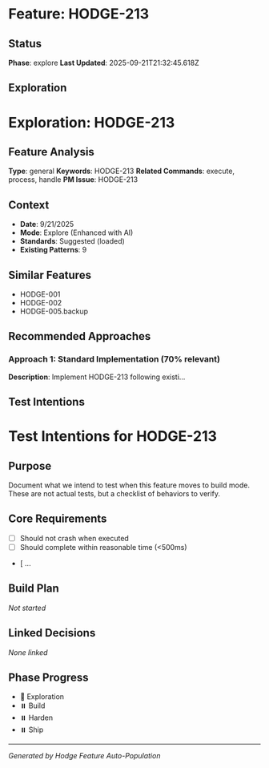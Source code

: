 # Feature: HODGE-213

## Status
**Phase**: explore
**Last Updated**: 2025-09-21T21:32:45.618Z

## Exploration
# Exploration: HODGE-213

## Feature Analysis
**Type**: general
**Keywords**: HODGE-213
**Related Commands**: execute, process, handle
**PM Issue**: HODGE-213

## Context
- **Date**: 9/21/2025
- **Mode**: Explore (Enhanced with AI)
- **Standards**: Suggested (loaded)
- **Existing Patterns**: 9


## Similar Features
- HODGE-001
- HODGE-002
- HODGE-005.backup




## Recommended Approaches


### Approach 1: Standard Implementation (70% relevant)
**Description**: Implement HODGE-213 following existi...

## Test Intentions
# Test Intentions for HODGE-213

## Purpose
Document what we intend to test when this feature moves to build mode.
These are not actual tests, but a checklist of behaviors to verify.

## Core Requirements
- [ ] Should not crash when executed
- [ ] Should complete within reasonable time (<500ms)
- [ ...

## Build Plan
_Not started_

## Linked Decisions
_None linked_




## Phase Progress
- 🔄 Exploration
- ⏸️ Build
- ⏸️ Harden
- ⏸️ Ship

---
_Generated by Hodge Feature Auto-Population_
